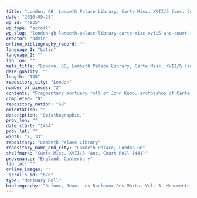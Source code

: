```yaml
---
title: "London, GB, Lambeth Palace Library, Carte Misc. XVII/5 (anc. Court Roll 1441)"
date: "2016-09-28"
wp_id: "4835"
wp_type: "scroll"
wp_slug: "london-gb-lambeth-palace-library-carte-misc-xvii5-anc-court-roll-1441"
creator: "admin"
online_bibliography_record: ""
language_1: "Latin"
language_2: ""
lib_lon: ""
meta_title: "London, GB, Lambeth Palace Library, Carte Misc. XVII/5 (anc. Court Roll 1441)"
date_quality: ""
length: "145"
repository_city: "London"
number_of_pieces: "2"
contents: "Fragmentary mortuary roll of John Kemp, archbishop of Canterbury."
completed: "N"
repository_nation: "GB"
orientation: ""
description: "Opisthographic."
prov_lon: ""
date_start: "1454"
prov_lat: ""
width: "7, 33"
repository: "Lambeth Palace Library"
repository_name_and_city: "Lambeth Palace, London GB"
shelfmark: "Carte Misc. XVII/5 (anc. Court Roll 1441)"
provenance: "England, Canterbury"
lib_lat: ""
online_images: ""
_scrolls_id: "676"
type: "Mortuary Roll"
bibliography: "Dufour, Jean. Les Rouleaux Des Morts. Vol. 3. Monumenta Palaeographica Medii Aevi. Series Gallica. Turnhout: Brepols, 2009, no. 350."
---
```



